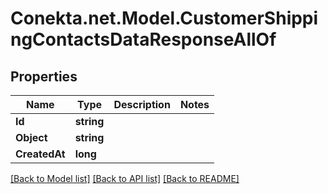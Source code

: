 # Conekta.net.Model.CustomerShippingContactsDataResponseAllOf

## Properties

Name | Type | Description | Notes
------------ | ------------- | ------------- | -------------
**Id** | **string** |  | 
**Object** | **string** |  | 
**CreatedAt** | **long** |  | 

[[Back to Model list]](../README.md#documentation-for-models) [[Back to API list]](../README.md#documentation-for-api-endpoints) [[Back to README]](../README.md)

